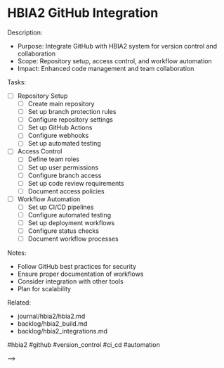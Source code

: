 # HBIA2 GitHub Integration

<!-- TODO: Set up GitHub Integration for HBIA2
created::2025-03-02T12:00:00Z
priority::medium
due::2025-04-05T00:00:00Z
owner::@dionedge
estimate::4h
project::hbia2
-->

Description:
- Purpose: Integrate GitHub with HBIA2 system for version control and collaboration
- Scope: Repository setup, access control, and workflow automation
- Impact: Enhanced code management and team collaboration

Tasks:
- [ ] Repository Setup
  - [ ] Create main repository
  - [ ] Set up branch protection rules
  - [ ] Configure repository settings
  - [ ] Set up GitHub Actions
  - [ ] Configure webhooks
  - [ ] Set up automated testing

- [ ] Access Control
  - [ ] Define team roles
  - [ ] Set up user permissions
  - [ ] Configure branch access
  - [ ] Set up code review requirements
  - [ ] Document access policies

- [ ] Workflow Automation
  - [ ] Set up CI/CD pipelines
  - [ ] Configure automated testing
  - [ ] Set up deployment workflows
  - [ ] Configure status checks
  - [ ] Document workflow processes

Notes:
- Follow GitHub best practices for security
- Ensure proper documentation of workflows
- Consider integration with other tools
- Plan for scalability

Related:
- journal/hbia2/hbia2.md
- backlog/hbia2_build.md
- backlog/hbia2_integrations.md

#hbia2 #github #version_control #ci_cd #automation 
<!--
order::-420
TODO::2025-03-03T10:23:06.144Z
<!--
DOING::2025-03-03T10:39:52.036Z
started::2025-03-03T04:39:52-06:00
TODO::2025-03-03T13:24:56.781Z
-->
-->